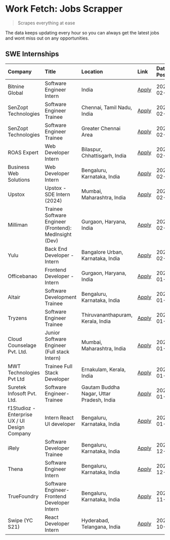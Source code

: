 # Work Fetch: Jobs Scrapper
> Scrapes everything at ease

The data keeps updating every hour so you can always get the latest jobs and wont miss out on any opportunities.

## SWE Internships
<!--START_SECTION:workfetch-->
| Company                                       | Title                                                  | Location                                  | Link                                                                                                                                                                                                                                                                       | Date Posted   |
|:----------------------------------------------|:-------------------------------------------------------|:------------------------------------------|:---------------------------------------------------------------------------------------------------------------------------------------------------------------------------------------------------------------------------------------------------------------------------|:--------------|
| Bitnine Global                                | Software Engineer Intern                               | India                                     | [Apply](https://in.linkedin.com/jobs/view/software-engineer-intern-at-bitnine-global-3828521409?refId=gIGQrX%2Br62vRMzLcXsXhDg%3D%3D&trackingId=2wZgR0ZB66grX5wo4QypaA%3D%3D&position=5&pageNum=0&trk=public_jobs_jserp-result_search-card)                                | 2024-02-16    |
| SenZopt Technologies                          | Software Engineer Trainee                              | Chennai, Tamil Nadu, India                | [Apply](https://in.linkedin.com/jobs/view/software-engineer-trainee-at-senzopt-technologies-3827686880?refId=gIGQrX%2Br62vRMzLcXsXhDg%3D%3D&trackingId=ygC9KCbd%2BQhil1MvLj2REg%3D%3D&position=7&pageNum=0&trk=public_jobs_jserp-result_search-card)                       | 2024-02-12    |
| SenZopt Technologies                          | Software Engineer Trainee                              | Greater Chennai Area                      | [Apply](https://in.linkedin.com/jobs/view/software-engineer-trainee-at-senzopt-technologies-3827688781?refId=gIGQrX%2Br62vRMzLcXsXhDg%3D%3D&trackingId=x1fqwTgoZcZ8SU%2FM%2Fa0X3w%3D%3D&position=10&pageNum=0&trk=public_jobs_jserp-result_search-card)                    | 2024-02-12    |
| ROAS Expert                                   | Web Developer Intern                                   | Bilaspur, Chhattisgarh, India             | [Apply](https://in.linkedin.com/jobs/view/web-developer-intern-at-roas-expert-3828189292?refId=gIGQrX%2Br62vRMzLcXsXhDg%3D%3D&trackingId=SEG7CSpK%2F27vgl1OD2p7EQ%3D%3D&position=12&pageNum=0&trk=public_jobs_jserp-result_search-card)                                    | 2024-02-12    |
| Business Web Solutions                        | Web Developer Intern                                   | Bengaluru, Karnataka, India               | [Apply](https://in.linkedin.com/jobs/view/web-developer-intern-at-business-web-solutions-3828194251?refId=gIGQrX%2Br62vRMzLcXsXhDg%3D%3D&trackingId=Rox1ySj7Lq3jfzK9fO06rw%3D%3D&position=24&pageNum=0&trk=public_jobs_jserp-result_search-card)                           | 2024-02-12    |
| Upstox                                        | Upstox - SDE Intern (2024)                             | Mumbai, Maharashtra, India                | [Apply](https://in.linkedin.com/jobs/view/upstox-sde-intern-2024-at-upstox-3826556183?refId=gIGQrX%2Br62vRMzLcXsXhDg%3D%3D&trackingId=nVAskOhboXboMlbdDzoz1Q%3D%3D&position=22&pageNum=0&trk=public_jobs_jserp-result_search-card)                                         | 2024-02-10    |
| Milliman                                      | Trainee Software Engineer (Frontend): MedInsight (Dev) | Gurgaon, Haryana, India                   | [Apply](https://in.linkedin.com/jobs/view/trainee-software-engineer-frontend-medinsight-dev-at-milliman-3792874280?refId=gIGQrX%2Br62vRMzLcXsXhDg%3D%3D&trackingId=OlC6rNfNYIqztFLplgWoWQ%3D%3D&position=4&pageNum=0&trk=public_jobs_jserp-result_search-card)             | 2024-02-09    |
| Yulu                                          | Back End Developer - Intern                            | Bangalore Urban, Karnataka, India         | [Apply](https://in.linkedin.com/jobs/view/back-end-developer-intern-at-yulu-3821682220?refId=gIGQrX%2Br62vRMzLcXsXhDg%3D%3D&trackingId=rrqybINlcw4jBeZxz4jMSg%3D%3D&position=15&pageNum=0&trk=public_jobs_jserp-result_search-card)                                        | 2024-02-04    |
| Officebanao                                   | Frontend Developer - Intern                            | Gurgaon, Haryana, India                   | [Apply](https://in.linkedin.com/jobs/view/frontend-developer-intern-at-officebanao-3822614063?refId=gIGQrX%2Br62vRMzLcXsXhDg%3D%3D&trackingId=yqnMv6QNxv7Kn7DqAobs9Q%3D%3D&position=8&pageNum=0&trk=public_jobs_jserp-result_search-card)                                  | 2024-01-31    |
| Altair                                        | Software Development Trainee                           | Bengaluru, Karnataka, India               | [Apply](https://in.linkedin.com/jobs/view/software-development-trainee-at-altair-3817606202?refId=gIGQrX%2Br62vRMzLcXsXhDg%3D%3D&trackingId=3wtb7a6YJ4ltKDluDyY11A%3D%3D&position=16&pageNum=0&trk=public_jobs_jserp-result_search-card)                                   | 2024-01-31    |
| Tryzens                                       | Software Engineer Trainee                              | Thiruvananthapuram, Kerala, India         | [Apply](https://in.linkedin.com/jobs/view/software-engineer-trainee-at-tryzens-3809363491?refId=gIGQrX%2Br62vRMzLcXsXhDg%3D%3D&trackingId=Lfxglcz5JjgYi%2FX9ggYEJA%3D%3D&position=17&pageNum=0&trk=public_jobs_jserp-result_search-card)                                   | 2024-01-18    |
| Cloud Counselage Pvt. Ltd.                    | Junior Software Engineer (Full stack Intern)           | Mumbai, Maharashtra, India                | [Apply](https://in.linkedin.com/jobs/view/junior-software-engineer-full-stack-intern-at-cloud-counselage-pvt-ltd-3803132814?refId=gIGQrX%2Br62vRMzLcXsXhDg%3D%3D&trackingId=jR6eT%2FVhi9mdije8LlJfSw%3D%3D&position=25&pageNum=0&trk=public_jobs_jserp-result_search-card) | 2024-01-11    |
| MWT Technologies Pvt Ltd                      | Trainee Full Stack Developer                           | Ernakulam, Kerala, India                  | [Apply](https://in.linkedin.com/jobs/view/trainee-full-stack-developer-at-mwt-technologies-pvt-ltd-3800921715?refId=gIGQrX%2Br62vRMzLcXsXhDg%3D%3D&trackingId=35Gz7pgW%2BwM8FerfG9XKZg%3D%3D&position=3&pageNum=0&trk=public_jobs_jserp-result_search-card)                | 2024-01-09    |
| Suretek Infosoft Pvt. Ltd.                    | Software Engineer-Trainee                              | Gautam Buddha Nagar, Uttar Pradesh, India | [Apply](https://in.linkedin.com/jobs/view/software-engineer-trainee-at-suretek-infosoft-pvt-ltd-3800934643?refId=gIGQrX%2Br62vRMzLcXsXhDg%3D%3D&trackingId=Ojg%2BsQMTH4o1Gpk4lgSPTA%3D%3D&position=21&pageNum=0&trk=public_jobs_jserp-result_search-card)                  | 2024-01-09    |
| f1Studioz - Enterprise UX / UI Design Company | Intern React UI developer                              | Bengaluru, Karnataka, India               | [Apply](https://in.linkedin.com/jobs/view/intern-react-ui-developer-at-f1studioz-enterprise-ux-ui-design-company-3796354738?refId=gIGQrX%2Br62vRMzLcXsXhDg%3D%3D&trackingId=FiHrqDslndusn5qqSqbCkw%3D%3D&position=6&pageNum=0&trk=public_jobs_jserp-result_search-card)    | 2024-01-08    |
| iRely                                         | Software Developer Trainee                             | Bengaluru, Karnataka, India               | [Apply](https://in.linkedin.com/jobs/view/software-developer-trainee-at-irely-3801577534?refId=gIGQrX%2Br62vRMzLcXsXhDg%3D%3D&trackingId=gk%2BQGKNrvUCSNNwHVczHkw%3D%3D&position=13&pageNum=0&trk=public_jobs_jserp-result_search-card)                                    | 2023-12-22    |
| Thena                                         | Software Engineer Intern                               | Bengaluru, Karnataka, India               | [Apply](https://in.linkedin.com/jobs/view/software-engineer-intern-at-thena-3778731751?refId=gIGQrX%2Br62vRMzLcXsXhDg%3D%3D&trackingId=ftsmoCAAn0Wu8EodqIyxrw%3D%3D&position=19&pageNum=0&trk=public_jobs_jserp-result_search-card)                                        | 2023-12-05    |
| TrueFoundry                                   | Software Engineer- Frontend Developer Intern           | Bengaluru, Karnataka, India               | [Apply](https://in.linkedin.com/jobs/view/software-engineer-frontend-developer-intern-at-truefoundry-3790095058?refId=gIGQrX%2Br62vRMzLcXsXhDg%3D%3D&trackingId=dfD0UCkGf9HTHlDrFyy7Bg%3D%3D&position=18&pageNum=0&trk=public_jobs_jserp-result_search-card)               | 2023-11-24    |
| Swipe (YC S21)                                | React Developer Intern                                 | Hyderabad, Telangana, India               | [Apply](https://in.linkedin.com/jobs/view/react-developer-intern-at-swipe-yc-s21-3737600089?refId=gIGQrX%2Br62vRMzLcXsXhDg%3D%3D&trackingId=UTJrD%2BppRBC56BhKclk%2BXg%3D%3D&position=20&pageNum=0&trk=public_jobs_jserp-result_search-card)                               | 2023-10-13    |
<!--END_SECTION:workfetch-->
